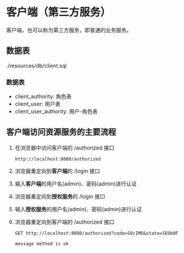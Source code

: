 # 客户端（第三方服务）

客户端，也可以称为第三方服务，即普通的业务服务。

## 数据表

./resources/db/client.sql

### 数据表

- client_authority: 角色表
- client_user: 用户表
- client_user_authority: 用户-角色表

## 客户端访问资源服务的主要流程

1. 在浏览器中访问客户端的 /authorized 接口
   ```
   http://localhost:8080/authorized
   ```

2. 浏览器重定向到**客户端**的 /login 接口

3. 输入**客户端**的用户名(admin)、密码(admin)进行认证

4. 浏览器重定向到**授权服务**的 /login 接口

5. 输入**授权服务**的用户名(admin)、密码(admin)进行认证
   
6. 浏览器重定向到客户端的 /authorized 接口
   ```
   GET http://localhost:8080/authorized?code=S8cIMO&state=SEOb0F
   
   message method is ok
   ```

